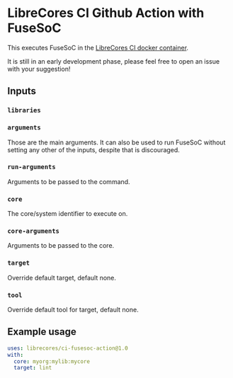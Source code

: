 # LibreCores CI Github Action with FuseSoC

This executes FuseSoC in the [LibreCores CI docker
container](https://github.com/librecores/ci-docker-image).

It is still in an early development phase, please feel free to open an issue
with your suggestion!

## Inputs

### `libraries`

### `arguments`

Those are the main arguments. It can also be used to run FuseSoC without setting
any other of the inputs, despite that is discouraged.

### `run-arguments`

Arguments to be passed to the command.

### `core`

The core/system identifier to execute on.

### `core-arguments`

Arguments to be passed to the core.

### `target`

Override default target, default none.

### `tool`

Override default tool for target, default none.

## Example usage

```yaml
uses: librecores/ci-fusesoc-action@1.0
with:
  core: myorg:mylib:mycore
  target: lint
```
